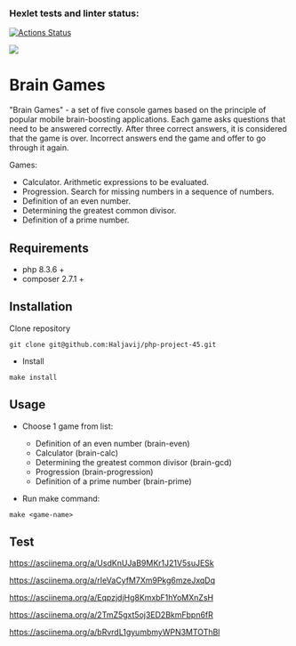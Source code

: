 ### Hexlet tests and linter status:
[![Actions Status](https://github.com/Haljavij/php-project-45/actions/workflows/hexlet-check.yml/badge.svg)](https://github.com/Haljavij/php-project-45/actions)

<a href="https://codeclimate.com/github/Haljavij/php-project-45/maintainability"><img src="https://api.codeclimate.com/v1/badges/7eab17f17d78eea553bd/maintainability" /></a>

Brain Games
===========

"Brain Games" - a set of five console games based on the principle of popular mobile brain-boosting applications. Each game asks questions that need to be answered correctly. After three correct answers, it is considered that the game is over. Incorrect answers end the game and offer to go through it again.

Games:

-   Calculator. Arithmetic expressions to be evaluated.
-   Progression. Search for missing numbers in a sequence of numbers.
-   Definition of an even number.
-   Determining the greatest common divisor.
-   Definition of a prime number.

Requirements
--------------------------------------------------------------------
-   php 8.3.6 +
-   composer 2.7.1 +

Installation
--------------------------------------------------------------------

Clone repository

```source-shell
git clone git@github.com:Haljavij/php-project-45.git
```

-   Install

```
make install

```

Usage
------------------------------------------------------

-   Choose 1 game from list:

    -   Definition of an even number (brain-even)
    -   Calculator (brain-calc)
    -   Determining the greatest common divisor (brain-gcd)
    -   Progression (brain-progression)
    -   Definition of a prime number (brain-prime)
-   Run make command:

```
make <game-name>
```
Test 
------------------------------------------------------

https://asciinema.org/a/UsdKnUJaB9MKr1J21V5suJESk

https://asciinema.org/a/rIeVaCyfM7Xm9Pkg6mzeJxqDq

https://asciinema.org/a/EqpzjdjHg8KmxbF1hYoMXnZsH

https://asciinema.org/a/2TmZ5gxt5oj3ED2BkmFbpn6fR

https://asciinema.org/a/bRvrdL1gyumbmyWPN3MTOThBl
